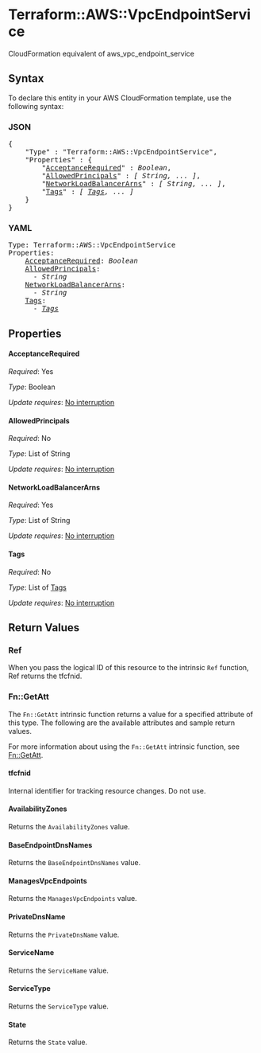 # Terraform::AWS::VpcEndpointService

CloudFormation equivalent of aws_vpc_endpoint_service

## Syntax

To declare this entity in your AWS CloudFormation template, use the following syntax:

### JSON

<pre>
{
    "Type" : "Terraform::AWS::VpcEndpointService",
    "Properties" : {
        "<a href="#acceptancerequired" title="AcceptanceRequired">AcceptanceRequired</a>" : <i>Boolean</i>,
        "<a href="#allowedprincipals" title="AllowedPrincipals">AllowedPrincipals</a>" : <i>[ String, ... ]</i>,
        "<a href="#networkloadbalancerarns" title="NetworkLoadBalancerArns">NetworkLoadBalancerArns</a>" : <i>[ String, ... ]</i>,
        "<a href="#tags" title="Tags">Tags</a>" : <i>[ <a href="tags.md">Tags</a>, ... ]</i>
    }
}
</pre>

### YAML

<pre>
Type: Terraform::AWS::VpcEndpointService
Properties:
    <a href="#acceptancerequired" title="AcceptanceRequired">AcceptanceRequired</a>: <i>Boolean</i>
    <a href="#allowedprincipals" title="AllowedPrincipals">AllowedPrincipals</a>: <i>
      - String</i>
    <a href="#networkloadbalancerarns" title="NetworkLoadBalancerArns">NetworkLoadBalancerArns</a>: <i>
      - String</i>
    <a href="#tags" title="Tags">Tags</a>: <i>
      - <a href="tags.md">Tags</a></i>
</pre>

## Properties

#### AcceptanceRequired

_Required_: Yes

_Type_: Boolean

_Update requires_: [No interruption](https://docs.aws.amazon.com/AWSCloudFormation/latest/UserGuide/using-cfn-updating-stacks-update-behaviors.html#update-no-interrupt)

#### AllowedPrincipals

_Required_: No

_Type_: List of String

_Update requires_: [No interruption](https://docs.aws.amazon.com/AWSCloudFormation/latest/UserGuide/using-cfn-updating-stacks-update-behaviors.html#update-no-interrupt)

#### NetworkLoadBalancerArns

_Required_: Yes

_Type_: List of String

_Update requires_: [No interruption](https://docs.aws.amazon.com/AWSCloudFormation/latest/UserGuide/using-cfn-updating-stacks-update-behaviors.html#update-no-interrupt)

#### Tags

_Required_: No

_Type_: List of <a href="tags.md">Tags</a>

_Update requires_: [No interruption](https://docs.aws.amazon.com/AWSCloudFormation/latest/UserGuide/using-cfn-updating-stacks-update-behaviors.html#update-no-interrupt)

## Return Values

### Ref

When you pass the logical ID of this resource to the intrinsic `Ref` function, Ref returns the tfcfnid.

### Fn::GetAtt

The `Fn::GetAtt` intrinsic function returns a value for a specified attribute of this type. The following are the available attributes and sample return values.

For more information about using the `Fn::GetAtt` intrinsic function, see [Fn::GetAtt](https://docs.aws.amazon.com/AWSCloudFormation/latest/UserGuide/intrinsic-function-reference-getatt.html).

#### tfcfnid

Internal identifier for tracking resource changes. Do not use.

#### AvailabilityZones

Returns the <code>AvailabilityZones</code> value.

#### BaseEndpointDnsNames

Returns the <code>BaseEndpointDnsNames</code> value.

#### ManagesVpcEndpoints

Returns the <code>ManagesVpcEndpoints</code> value.

#### PrivateDnsName

Returns the <code>PrivateDnsName</code> value.

#### ServiceName

Returns the <code>ServiceName</code> value.

#### ServiceType

Returns the <code>ServiceType</code> value.

#### State

Returns the <code>State</code> value.

